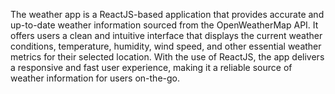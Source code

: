 The weather app is a ReactJS-based application that provides accurate and up-to-date weather information sourced from the OpenWeatherMap API. It offers users a clean and intuitive interface that displays the current weather conditions, temperature, humidity, wind speed, and other essential weather metrics for their selected location. With the use of ReactJS, the app delivers a responsive and fast user experience, making it a reliable source of weather information for users on-the-go.

 
